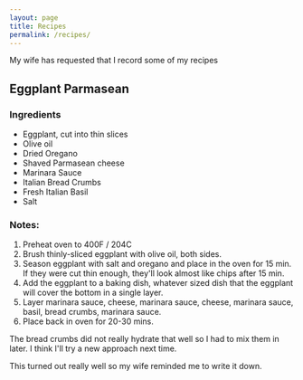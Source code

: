```yaml
---
layout: page
title: Recipes
permalink: /recipes/
---
```

My wife has requested that I record some of my recipes
## Eggplant Parmasean

### Ingredients
- Eggplant, cut into thin slices
- Olive oil
- Dried Oregano
- Shaved Parmasean cheese
- Marinara Sauce
- Italian Bread Crumbs
- Fresh Italian Basil
- Salt

### Notes: 
1. Preheat oven to 400F / 204C
2. Brush thinly-sliced eggplant with olive oil, both sides.
3. Season eggplant with salt and oregano and place in the oven for 15 min. If they were cut thin enough, they'll look almost like chips after 15 min.
4. Add the eggplant to a baking dish, whatever sized dish that the eggplant will cover the bottom in a single layer.
5. Layer marinara sauce, cheese, marinara sauce, cheese, marinara sauce, basil, bread crumbs, marinara sauce.
6. Place back in oven for 20-30 mins.
 
The bread crumbs did not really hydrate that well so I had to mix them in later. I think I'll try a new approach next time. 

This turned out really well so my wife reminded me to write it down.

</body>
</html>